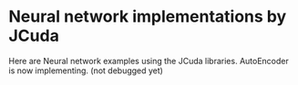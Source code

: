 # Neural network implementations by JCuda

Here are Neural network examples using the JCuda libraries.
AutoEncoder is now implementing. (not debugged yet)
